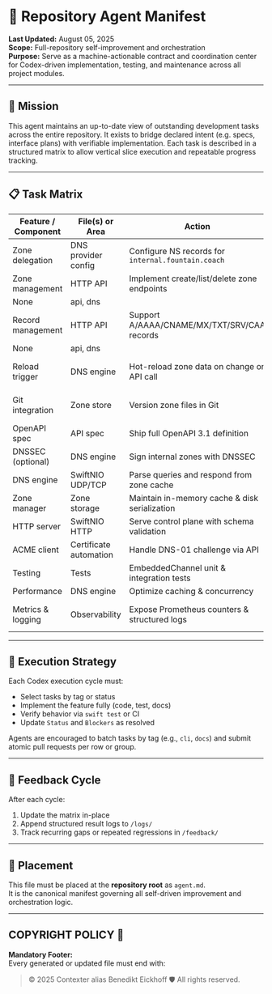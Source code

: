 # 🧠 Repository Agent Manifest

**Last Updated:** August 05, 2025  
**Scope:** Full-repository self-improvement and orchestration  
**Purpose:** Serve as a machine-actionable contract and coordination center for Codex-driven implementation, testing, and maintenance across all project modules.

---

## 🎯 Mission

This agent maintains an up-to-date view of outstanding development tasks across the entire repository. It exists to bridge declared intent (e.g. specs, interface plans) with verifiable implementation. Each task is described in a structured matrix to allow vertical slice execution and repeatable progress tracking.

---

## 📋 Task Matrix

| Feature / Component       | File(s) or Area              | Action                                                   | Status | Blockers                            | Tags                  |
|---------------------------|------------------------------|----------------------------------------------------------|--------|-------------------------------------|-----------------------|
| Zone delegation           | DNS provider config          | Configure NS records for `internal.fountain.coach`       | ❌     | Provider setup required             | dns, infra            |
| Zone management           | HTTP API                     | Implement create/list/delete zone endpoints              | ✅     |
 None                                | api, dns              |
| Record management         | HTTP API                     | Support A/AAAA/CNAME/MX/TXT/SRV/CAA records              | ✅     |
 None                                | api, dns              |
| Reload trigger            | DNS engine                   | Hot-reload zone data on change or API call               | ❌     | File watcher & reload endpoint      | dns, runtime          |
| Git integration           | Zone store                   | Version zone files in Git                                | ❌     | GitOps pipeline design              | gitops, dns           |
| OpenAPI spec              | API spec                     | Ship full OpenAPI 3.1 definition                         | ✅     | None                                | docs, api             |
| DNSSEC (optional)         | DNS engine                   | Sign internal zones with DNSSEC                          | ❌     | Crypto library selection            | security, dns         |
| DNS engine                | SwiftNIO UDP/TCP             | Parse queries and respond from zone cache                | ✅     | None                                | swift, networking     |
| Zone manager              | Zone storage                 | Maintain in-memory cache & disk serialization            | ✅     | None                                | storage, concurrency  |
| HTTP server               | SwiftNIO HTTP                | Serve control plane with schema validation               | ✅     | None                                | api, server           |
| ACME client               | Certificate automation       | Handle DNS-01 challenge via API                          | ❌     | Choose ACME client                  | security, cert        |
| Testing                   | Tests                        | EmbeddedChannel unit & integration tests                 | ❌     | Test harness setup                  | test                  |
| Performance               | DNS engine                   | Optimize caching & concurrency                           | ❌     | Benchmarking                        | perf                  |
| Metrics & logging         | Observability                | Expose Prometheus counters & structured logs             | ❌     | Metrics system selection            | observability         |

---

## 🧪 Execution Strategy

Each Codex execution cycle must:

- Select tasks by tag or status  
- Implement the feature fully (code, test, docs)  
- Verify behavior via `swift test` or CI  
- Update `Status` and `Blockers` as resolved  

Agents are encouraged to batch tasks by tag (e.g., `cli`, `docs`) and submit atomic pull requests per row or group.

---

## 🔁 Feedback Cycle

After each cycle:

1. Update the matrix in-place  
2. Append structured result logs to `/logs/`  
3. Track recurring gaps or repeated regressions in `/feedback/`

---

## 📁 Placement

This file must be placed at the **repository root** as `agent.md`.  
It is the canonical manifest governing all self-driven improvement and orchestration logic.

---

## COPYRIGHT POLICY 🔐

**Mandatory Footer:**  
Every generated or updated file must end with:

> © 2025 Contexter alias Benedikt Eickhoff 🛡️ All rights reserved.
